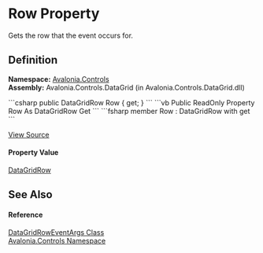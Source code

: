 # Row Property


Gets the row that the event occurs for.



## Definition
**Namespace:** <a href="N_Avalonia_Controls">Avalonia.Controls</a>  
**Assembly:** Avalonia.Controls.DataGrid (in Avalonia.Controls.DataGrid.dll)

<Tabs groupId="api-code-preview">
<TabItem value="csharp" label="C#">
```csharp
public DataGridRow Row { get; }
```
</TabItem>
<TabItem value="vb" label="VB">
```vb
Public ReadOnly Property Row As DataGridRow
	Get
```
</TabItem>
<TabItem value="fsharp" label="F#">
```fsharp
member Row : DataGridRow with get
```
</TabItem>
</Tabs>



<a href="https://github.com/AvaloniaUI/Avalonia/tree/master/src/Avalonia.Controls.DataGrid/EventArgs.cs#L374" title="View the source code">View Source</a>



#### Property Value
<a href="T_Avalonia_Controls_DataGridRow">DataGridRow</a>

## See Also


#### Reference
<a href="T_Avalonia_Controls_DataGridRowEventArgs">DataGridRowEventArgs Class</a>  
<a href="N_Avalonia_Controls">Avalonia.Controls Namespace</a>  

